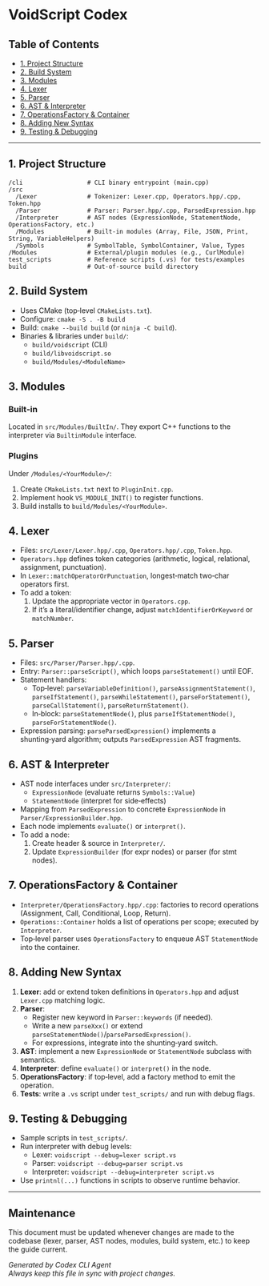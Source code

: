 <!--
  Codex Developer Guide
  Provides quick references for navigating and extending the VoidScript codebase.
-->
# VoidScript Codex

## Table of Contents
- [1. Project Structure](#1-project-structure)
- [2. Build System](#2-build-system)
- [3. Modules](#3-modules)
- [4. Lexer](#4-lexer)
- [5. Parser](#5-parser)
- [6. AST & Interpreter](#6-ast--interpreter)
- [7. OperationsFactory & Container](#7-operationsfactory--container)
- [8. Adding New Syntax](#8-adding-new-syntax)
- [9. Testing & Debugging](#9-testing--debugging)

---

## 1. Project Structure

```
/cli                  # CLI binary entrypoint (main.cpp)
/src
  /Lexer              # Tokenizer: Lexer.cpp, Operators.hpp/.cpp, Token.hpp
  /Parser             # Parser: Parser.hpp/.cpp, ParsedExpression.hpp
  /Interpreter        # AST nodes (ExpressionNode, StatementNode, OperationsFactory, etc.)
  /Modules            # Built‑in modules (Array, File, JSON, Print, String, VariableHelpers)
  /Symbols            # SymbolTable, SymbolContainer, Value, Types
/Modules              # External/plugin modules (e.g., CurlModule)
test_scripts          # Reference scripts (.vs) for tests/examples
build                 # Out‑of‑source build directory
```

## 2. Build System

- Uses CMake (top‑level `CMakeLists.txt`).
- Configure: `cmake -S . -B build`
- Build: `cmake --build build` (or `ninja -C build`).
- Binaries & libraries under `build/`:
  - `build/voidscript` (CLI)
  - `build/libvoidscript.so`
  - `build/Modules/<ModuleName>`

## 3. Modules

### Built‑in
Located in `src/Modules/BuiltIn/`. They export C++ functions to the interpreter via `BuiltinModule` interface.

### Plugins
Under `/Modules/<YourModule>/`:
1. Create `CMakeLists.txt` next to `PluginInit.cpp`.
2. Implement hook `VS_MODULE_INIT()` to register functions.
3. Build installs to `build/Modules/<YourModule>`.

## 4. Lexer
- Files: `src/Lexer/Lexer.hpp/.cpp`, `Operators.hpp/.cpp`, `Token.hpp`.
- `Operators.hpp` defines token categories (arithmetic, logical, relational, assignment, punctuation).
- In `Lexer::matchOperatorOrPunctuation`, longest‑match two‑char operators first.
- To add a token:
  1. Update the appropriate vector in `Operators.cpp`.
  2. If it’s a literal/identifier change, adjust `matchIdentifierOrKeyword` or `matchNumber`.

## 5. Parser
- Files: `src/Parser/Parser.hpp/.cpp`.
- Entry: `Parser::parseScript()`, which loops `parseStatement()` until EOF.
- Statement handlers:
  - Top‑level: `parseVariableDefinition()`, `parseAssignmentStatement()`, `parseIfStatement()`, `parseWhileStatement()`, `parseForStatement()`, `parseCallStatement()`, `parseReturnStatement()`.
  - In‑block: `parseStatementNode()`, plus `parseIfStatementNode()`, `parseForStatementNode()`.
- Expression parsing: `parseParsedExpression()` implements a shunting‑yard algorithm; outputs `ParsedExpression` AST fragments.

## 6. AST & Interpreter
- AST node interfaces under `src/Interpreter/`:
  - `ExpressionNode` (evaluate returns `Symbols::Value`)
  - `StatementNode` (interpret for side‑effects)
- Mapping from `ParsedExpression` to concrete `ExpressionNode` in `Parser/ExpressionBuilder.hpp`.
- Each node implements `evaluate()` or `interpret()`.
- To add a node:
  1. Create header & source in `Interpreter/`.
  2. Update `ExpressionBuilder` (for expr nodes) or parser (for stmt nodes).

## 7. OperationsFactory & Container
- `Interpreter/OperationsFactory.hpp/.cpp`: factories to record operations (Assignment, Call, Conditional, Loop, Return).
- `Operations::Container` holds a list of operations per scope; executed by `Interpreter`.
- Top‑level parser uses `OperationsFactory` to enqueue AST `StatementNode` into the container.

## 8. Adding New Syntax
1. **Lexer**: add or extend token definitions in `Operators.hpp` and adjust `Lexer.cpp` matching logic.
2. **Parser**:
   - Register new keyword in `Parser::keywords` (if needed).
   - Write a new `parseXxx()` or extend `parseStatementNode()`/`parseParsedExpression()`.
   - For expressions, integrate into the shunting‑yard switch.
3. **AST**: implement a new `ExpressionNode` or `StatementNode` subclass with semantics.
4. **Interpreter**: define `evaluate()` or `interpret()` in the node.
5. **OperationsFactory**: if top‑level, add a factory method to emit the operation.
6. **Tests**: write a `.vs` script under `test_scripts/` and run with debug flags.

## 9. Testing & Debugging
- Sample scripts in `test_scripts/`.
- Run interpreter with debug levels:
  - Lexer: `voidscript --debug=lexer script.vs`
  - Parser: `voidscript --debug=parser script.vs`
  - Interpreter: `voidscript --debug=interpreter script.vs`
- Use `printnl(...)` functions in scripts to observe runtime behavior.

---
## Maintenance
This document must be updated whenever changes are made to the codebase (lexer, parser, AST nodes, modules, build system, etc.) to keep the guide current.

*Generated by Codex CLI Agent*  
*Always keep this file in sync with project changes.*
